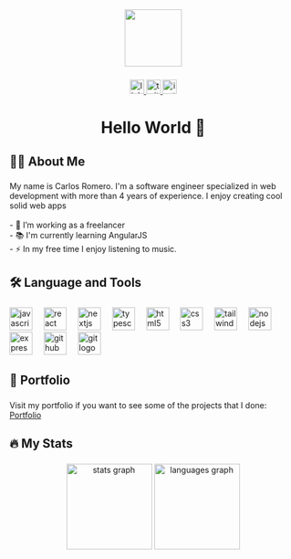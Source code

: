 <div align="center">
  <img height="100" src="https://media4.giphy.com/media/v1.Y2lkPTc5MGI3NjExYjlxNGh3ZGYwa243eXJhYTdsM214dG9kYzVkNzVueXEzendiNGd0NCZlcD12MV9pbnRlcm5hbF9naWZfYnlfaWQmY3Q9cw/WUlplcMpOCEmTGBtBW/giphy.gif"  />
</div>

###

<div align="center" id='badges'>
  <a href='https://www.linkedin.com/in/carlos-romero/' target='_blank'>
    <img src="https://img.shields.io/static/v1?message=LinkedIn&logo=linkedin&label=&color=0077B5&logoColor=white&labelColor=&style=for-the-badge" height="25" alt="linkedin logo"  />
  </a>
   <a href='https://twitter.com/carlitoxee/' target='_blank'>
    <img src="https://img.shields.io/static/v1?message=Twitter&logo=twitter&label=&color=1DA1F2&logoColor=white&labelColor=&style=for-the-badge" height="25" alt="twitter logo"  />     
   </a>
   <a href='https://instagram.com/carlitoxe/' target='_blank'>
   <img src="https://img.shields.io/static/v1?message=Instagram&logo=instagram&label=&color=E4405F&logoColor=white&labelColor=&style=for-the-badge" height="25" alt="instagram logo"  />
   </a>
</div>

###

<h1 align="center">Hello World 👋</h1>

###

<h2 align="left"t >👩‍💻 About Me</h2>

###

<p align="left">My name is Carlos Romero. I'm a software engineer specialized in web development with more than 4 years of experience. I enjoy creating cool solid web apps<br><br>- 🔭 I’m working as a freelancer<br>- 📚 I'm currently learning AngularJS<br>- ⚡ In my free time I enjoy listening to music.</p>

###

<h2 align="left">🛠 Language and Tools</h2>

###

<div align="left">
  <img src="https://cdn.jsdelivr.net/gh/devicons/devicon/icons/javascript/javascript-original.svg" height="40" alt="javascript logo"  />
  <img width="12" />
  <img src="https://cdn.jsdelivr.net/gh/devicons/devicon/icons/react/react-original.svg" height="40" alt="react logo"  />
  <img width="12" />
  <img src="https://cdn.jsdelivr.net/gh/devicons/devicon/icons/nextjs/nextjs-original.svg" height="40" alt="nextjs logo"  />
  <img width="12" />
  <img src="https://cdn.jsdelivr.net/gh/devicons/devicon/icons/typescript/typescript-original.svg" height="40" alt="typescript logo"  />
  <img width="12" />
  <img src="https://cdn.simpleicons.org/html5/E34F26" height="40" alt="html5 logo"  />
  <img width="12" />
  <img src="https://cdn.simpleicons.org/css3/1572B6" height="40" alt="css3 logo"  />
  <img width="12" />
  <img src="https://cdn.simpleicons.org/tailwindcss/06B6D4" height="40" alt="tailwindcss logo"  />
  <img width="12" />
  <img src="https://cdn.jsdelivr.net/gh/devicons/devicon/icons/nodejs/nodejs-original.svg" height="40" alt="nodejs logo"  />
  <img width="12" />
  <img src="https://skillicons.dev/icons?i=express" height="40" alt="express logo"  />
  <img width="12" />
  <img src="https://skillicons.dev/icons?i=github" height="40" alt="github logo"  />
  <img width="12" />
  <img src="https://cdn.jsdelivr.net/gh/devicons/devicon/icons/git/git-original.svg" height="40" alt="git logo"  />
</div>

###

<h2 align="left">💼 Portfolio</h2>

###

<div align="left">
Visit my portfolio if you want to see some of the projects that I done: <a href="https://carlitoxe.github.io/" target="_blank">Portfolio</a>
</div>

###

<h2 align="left">🔥 My Stats</h2>

###

<div align="center">
  <img src="https://github-readme-stats.vercel.app/api?username=carlitoxe&hide_title=false&hide_rank=false&show_icons=true&include_all_commits=true&count_private=true&disable_animations=false&theme=tokyonight&locale=en&hide_border=false&order=1" height="150" alt="stats graph"  />
  <img src="https://github-readme-stats.vercel.app/api/top-langs?username=carlitoxe&locale=en&hide_title=false&layout=compact&card_width=320&langs_count=5&theme=tokyonight&hide_border=false&order=2" height="150" alt="languages graph"  />
</div>

###
